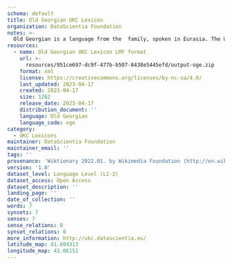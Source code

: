 ```yaml
---
schema: default
title: Old Georgian UKC Lexicon
organization: DataScientia Foundation
notes: >-
  Old Georgian is a language from the  family, spoken in Eurasia. The UKC Lexicon of Old Georgian is represented as a lexico-semantic network. It consists of words, word senses, synsets, as well as sense-level and synset-level relationships.
resources:
  - name: Old Georgian UKC Lexicon LMF format
    url: >-
      resources/951ce697-dc9f-477b-b507-8438e5445efd/output-oge.zip
    format: xml
    license: https://creativecommons.org/licenses/by-nc-sa/4.0/
    last_updated: 2023-04-17
    created: 2023-04-17
    size: 1262
    release_date: 2023-04-17
    distribution_document: ''
    language: Old Georgian
    language_code: oge
category:
  - UKC Lexicons
maintainer: DataScientia Foundation
maintainer_email: ''
tags: ''
provenance: 'Wiktionary 2022.01. by Wikimedia Foundation (http://en.wiktionary.org); Princeton WordNet 2.1 by Princeton University (https://wordnet.princeton.edu)'
version: '1.0'
dataset_level: Language Level (L1-2)
dataset_access: Open Access
dataset_description: ''
landing_page: ''
date_of_collection: ''
words: 7
synsets: 7
senses: 7
sense_relations: 0
synset_relations: 0
more_information: http://ukc.datascientia.eu/
latitude_map: 41.604313
longitude_map: 43.06151
---
```

